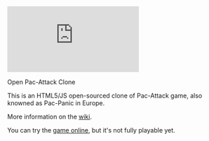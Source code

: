 ![opac](http://img.dafont.com/preview.php?text=opac&ttf=pacfont0&ext=1&size=50&psize=m&y=57)

Open Pac-Attack Clone

This is an HTML5/JS open-sourced clone of Pac-Attack game, also knowned as Pac-Panic in Europe.

More information on the [wiki](../../wiki).

You can try the [game online](http://antoineturmel.github.com/opac/index.html), but it's not fully playable yet.

